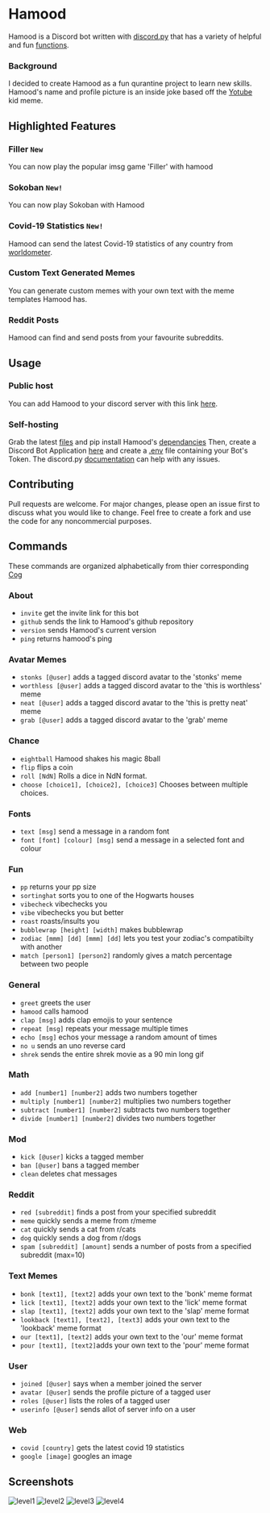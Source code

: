 # Hamood

Hamood is a Discord bot written with [discord.py](https://github.com/Rapptz/discord.py) that has a variety of helpful and fun [functions](#Commands).

### Background
I decided to create Hamood as a fun qurantine project to learn new skills.
Hamood's name and profile picture is an inside joke based off the [Yotube](https://knowyourmeme.com/memes/yotube) kid meme.

## Highlighted Features
### Filler ``New``
You can now play the popular imsg game 'Filler' with hamood
### Sokoban ``New!``
You can now play Sokoban with Hamood
### Covid-19 Statistics ``New!``
Hamood can send the latest Covid-19 statistics of any country from [worldometer](https://www.worldometers.info/coronavirus/).
### Custom Text Generated Memes
You can generate custom memes with your own text with the meme templates Hamood has.
### Reddit Posts
Hamood can find and send posts from your favourite subreddits.

## Usage
### Public host
You can add Hamood to your discord server with this link [here](https://discord.com/api/oauth2/authorize?client_id=699510311018823680&permissions=8&scope=bot).
### Self-hosting
Grab the latest [files](https://github.com/nathanielfernandes/HamoodBot) and pip install Hamood's [dependancies](https://github.com/nathanielfernandes/HamoodBot/blob/master/requirements.txt) Then, create a Discord Bot Application [here](https://discord.com/developers/applications/) and create a [.env](https://pypi.org/project/python-dotenv/) file containing your Bot's Token. The discord.py [documentation](https://discordpy.readthedocs.io/en/latest/ext/commands/cogs.html) can help with any issues.
## Contributing
Pull requests are welcome. For major changes, please open an issue first to discuss what you would like to change. Feel free to create a fork and use the code for any noncommercial purposes.

## Commands
These commands are organized alphabetically from thier corresponding [Cog](https://discordpy.readthedocs.io/en/latest/ext/commands/cogs.html)
### About
- ``invite`` get the invite link for this bot
- ``github`` sends the link to Hamood's github repository
- ``version`` sends Hamood's current version
- ``ping`` returns hamood's ping
### Avatar Memes
- ``stonks [@user]`` adds a tagged discord avatar to the 'stonks' meme
- ``worthless [@user]`` adds a tagged discord avatar to the 'this is worthless' meme
- ``neat [@user]`` adds a tagged discord avatar to the 'this is pretty neat' meme
- ``grab [@user]`` adds a tagged discord avatar to the 'grab' meme
### Chance
- ``eightball`` Hamood shakes his magic 8ball
- ``flip`` flips a coin
- ``roll [NdN]`` Rolls a dice in NdN format.
- ``choose [choice1], [choice2], [choice3]`` Chooses between multiple choices.
### Fonts
- ``text [msg]`` send a message in a random font
- ``font [font] [colour] [msg]`` send a message in a selected font and colour
### Fun
- ``pp`` returns your pp size
- ``sortinghat`` sorts you to one of the Hogwarts houses
- ``vibecheck`` vibechecks you
- ``vibe`` vibechecks you but better
- ``roast`` roasts/insults you
- ``bubblewrap [height] [width]`` makes bubblewrap
- ``zodiac [mmm] [dd] [mmm] [dd]`` lets you test your zodiac's compatibilty with another
- ``match [person1] [person2]`` randomly gives a match percentage between two people
### General
- ``greet`` greets the user
- ``hamood`` calls hamood
- ``clap [msg]`` adds clap emojis to your sentence
- ``repeat [msg]`` repeats your message multiple times 
- ``echo [msg]`` echos your message a random amount of times
- ``no u`` sends an uno reverse card
- ``shrek`` sends the entire shrek movie as a 90 min long gif
### Math
- ``add [number1] [number2]`` adds two numbers together
- ``multiply [number1] [number2]`` multiplies two numbers together
- ``subtract [number1] [number2]`` subtracts two numbers together
- ``divide [number1] [number2]`` divides two numbers together
### Mod
- ``kick [@user]`` kicks a tagged member
- ``ban [@user]`` bans a tagged member
- ``clean`` deletes chat messages
### Reddit
- ``red [subreddit]`` finds a post from your specified subreddit
- ``meme`` quickly sends a meme from r/meme
- ``cat`` quickly sends a cat from r/cats
- ``dog`` quickly sends a dog from r/dogs
- ``spam [subreddit] [amount]`` sends a number of posts from a specified subreddit (max=10)
### Text Memes
- ``bonk [text1], [text2]`` adds your own text to the 'bonk' meme format
- ``lick [text1], [text2]`` adds your own text to the 'lick' meme format
- ``slap [text1], [text2]`` adds your own text to the 'slap' meme format
- ``lookback [text1], [text2], [text3]`` adds your own text to the 'lookback' meme format
- ``our [text1], [text2]`` adds your own text to the 'our' meme format
- ``pour [text1], [text2]``adds your own text to the 'pour' meme format
### User
- ``joined [@user]`` says when a member joined the server
- ``avatar [@user]`` sends the profile picture of a tagged user
- ``roles [@user]`` lists the roles of a tagged user
- ``userinfo [@user]`` sends allot of server info on a user
### Web
- ``covid [country]`` gets the latest covid 19 statistics
- ``google [image]`` googles an image

## Screenshots
![level1](https://cdn.discordapp.com/attachments/699770186227646465/741028512609206282/unknown.png)
![level2](https://cdn.discordapp.com/attachments/699770186227646465/741038530767093821/unknown.png)
![level3](https://cdn.discordapp.com/attachments/699770186227646465/741028185029738627/unknown.png)
![level4](https://cdn.discordapp.com/attachments/699770186227646465/741038792810430545/unknown.png)


